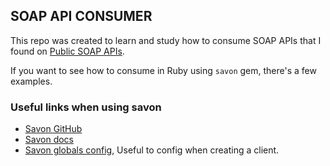 ## SOAP API CONSUMER

This repo was created to learn and study how to consume SOAP APIs that I found on [Public SOAP APIs](https://documenter.getpostman.com/view/8854915/Szf26WHn#b5484d66-c914-41ea-84a2-7604e17f9996).

If you want to see how to consume in Ruby using `savon` gem, there's a few examples.

### Useful links when using savon

* [Savon GitHub](https://github.com/savonrb/savon)
* [Savon docs](https://www.rubydoc.info/gems/savon/0.7.9)
* [Savon globals config](https://www.savonrb.com/version2/globals.html), Useful to config when creating a client.
